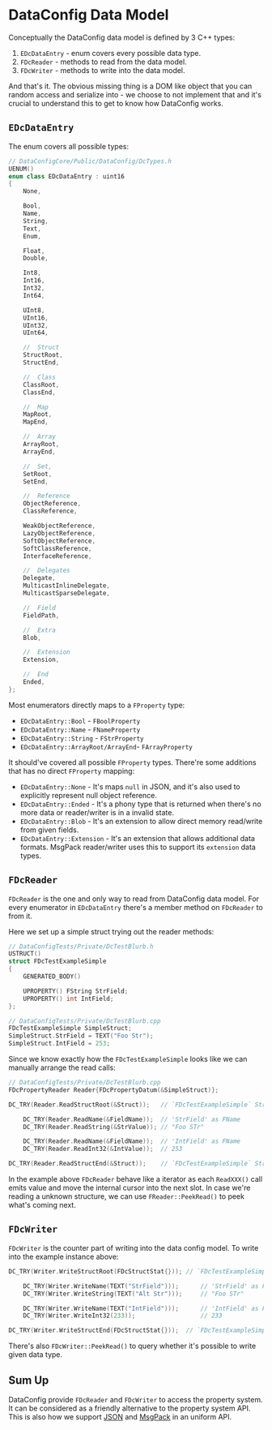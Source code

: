 # DataConfig Data Model

Conceptually the DataConfig data model is defined by 3 C++ types:

1. `EDcDataEntry` - enum covers every possible data type.
2. `FDcReader` - methods to read from the data model.
3. `FDcWriter` - methods to write into the data model.

And that's it. The obvious missing thing is a DOM like object that you can random access and serialize into -  we choose to not implement that and it's crucial to understand this to get to know how DataConfig works.

## `EDcDataEntry`

The enum covers all possible types:

```c++
// DataConfigCore/Public/DataConfig/DcTypes.h
UENUM()
enum class EDcDataEntry : uint16
{
	None,

	Bool,
	Name,
	String,
	Text,
	Enum,

	Float,
	Double,

	Int8,
	Int16,
	Int32,
	Int64,

	UInt8,
	UInt16,
	UInt32,
	UInt64,

	//	Struct
	StructRoot,
	StructEnd,

	//	Class
	ClassRoot,
	ClassEnd,

	//	Map
	MapRoot,
	MapEnd,

	//	Array
	ArrayRoot,
	ArrayEnd,

	//	Set,
	SetRoot,
	SetEnd,

	//	Reference
	ObjectReference,
	ClassReference,

	WeakObjectReference,
	LazyObjectReference,
	SoftObjectReference,
	SoftClassReference,
	InterfaceReference,

	//	Delegates
	Delegate,
	MulticastInlineDelegate,
	MulticastSparseDelegate,

	//	Field
	FieldPath,

	//	Extra
	Blob,

	//	Extension
	Extension,

	//	End
	Ended,
};
```

Most enumerators directly maps to a `FProperty` type:

- `EDcDataEntry::Bool`  - `FBoolProperty`
- `EDcDataEntry::Name` - `FNameProperty`
- `EDcDataEntry::String` - `FStrProperty`
- `EDcDataEntry::ArrayRoot/ArrayEnd`- `FArrayProperty`

It should've covered all possible `FProperty` types. There're some additions that has no direct `FProperty` mapping:

* `EDcDataEntry::None` -  It's maps `null` in JSON, and it's also used to explicitly represent null object reference.
* `EDcDataEntry::Ended` - It's a phony type that is returned when there's no more data or reader/writer is in a invalid state.
* `EDcDataEntry::Blob` - It's an extension to allow direct memory read/write from given fields. 
* `EDcDataEntry::Extension` - It's an extension that allows additional data formats. MsgPack reader/writer uses this to support its `extension` data types.

## `FDcReader`

`FDcReader` is the one and only way to read from DataConfig data model. For every enumerator in `EDcDataEntry` there's a member method on `FDcReader` to from it.

Here we set up a simple struct trying out the reader methods:

```c++
// DataConfigTests/Private/DcTestBlurb.h
USTRUCT()
struct FDcTestExampleSimple
{
	GENERATED_BODY()

	UPROPERTY() FString StrField;
	UPROPERTY() int IntField;
};

// DataConfigTests/Private/DcTestBlurb.cpp
FDcTestExampleSimple SimpleStruct;
SimpleStruct.StrField = TEXT("Foo Str");
SimpleStruct.IntField = 253;
```

Since we know exactly how the `FDcTestExampleSimple` looks like we can manually arrange the read calls:

```c++
// DataConfigTests/Private/DcTestBlurb.cpp
FDcPropertyReader Reader{FDcPropertyDatum(&SimpleStruct)};

DC_TRY(Reader.ReadStructRoot(&Struct));   // `FDcTestExampleSimple` Struct Root

    DC_TRY(Reader.ReadName(&FieldName));  // 'StrField' as FName
    DC_TRY(Reader.ReadString(&StrValue)); // "Foo STr"

    DC_TRY(Reader.ReadName(&FieldName));  // 'IntField' as FName
    DC_TRY(Reader.ReadInt32(&IntValue));  // 253

DC_TRY(Reader.ReadStructEnd(&Struct));    // `FDcTestExampleSimple` Struct Root
```

In the example above `FDcReader` behave like a iterator as each `ReadXXX()` call emits value and move the internal cursor into the next slot. In case we're reading a unknown structure, we can use `FReader::PeekRead()` to peek what's coming next.

## `FDcWriter`

`FDcWriter` is the counter part of writing into the data config model. To write into the example instance above:

```c++
DC_TRY(Writer.WriteStructRoot(FDcStructStat{})); // `FDcTestExampleSimple` Struct Root

    DC_TRY(Writer.WriteName(TEXT("StrField")));      // 'StrField' as FName
    DC_TRY(Writer.WriteString(TEXT("Alt Str")));     // "Foo STr"

    DC_TRY(Writer.WriteName(TEXT("IntField")));      // 'IntField' as FName
    DC_TRY(Writer.WriteInt32(233));                  // 233

DC_TRY(Writer.WriteStructEnd(FDcStructStat{}));  // `FDcTestExampleSimple` Struct Root
```

There's also `FDcWriter::PeekRead()` to query whether it's possible to write given data type.

## Sum Up

DataConfig provide `FDcReader` and `FDcWriter` to access the property system. It can be considered as a friendly alternative to the property system API. This is also how we support [JSON][1] and [MsgPack][2] in an uniform API.

[1]: ../Formats/JSON.md "JSON"
[2]: ../Formats/MsgPack.md "MsgPack"



